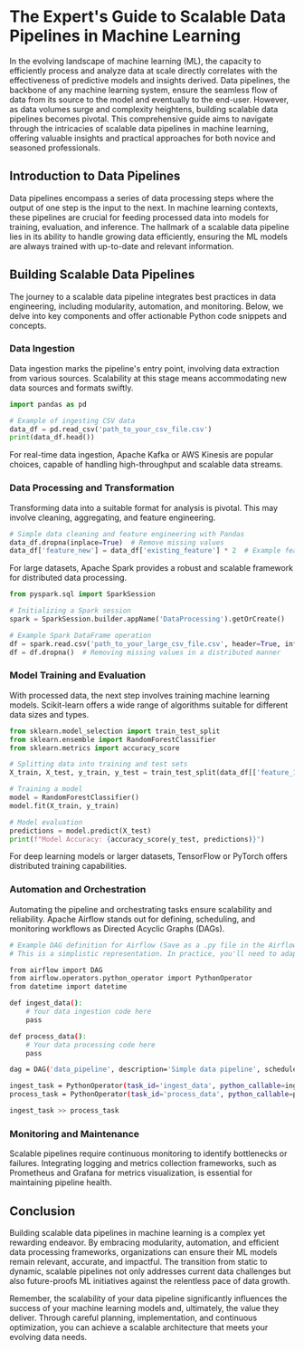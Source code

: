 # The Expert's Guide to Scalable Data Pipelines in Machine Learning

In the evolving landscape of machine learning (ML), the capacity to efficiently process and analyze data at scale directly correlates with the effectiveness of predictive models and insights derived. Data pipelines, the backbone of any machine learning system, ensure the seamless flow of data from its source to the model and eventually to the end-user. However, as data volumes surge and complexity heightens, building scalable data pipelines becomes pivotal. This comprehensive guide aims to navigate through the intricacies of scalable data pipelines in machine learning, offering valuable insights and practical approaches for both novice and seasoned professionals.

## Introduction to Data Pipelines

Data pipelines encompass a series of data processing steps where the output of one step is the input to the next. In machine learning contexts, these pipelines are crucial for feeding processed data into models for training, evaluation, and inference. The hallmark of a scalable data pipeline lies in its ability to handle growing data efficiently, ensuring the ML models are always trained with up-to-date and relevant information.

## Building Scalable Data Pipelines

The journey to a scalable data pipeline integrates best practices in data engineering, including modularity, automation, and monitoring. Below, we delve into key components and offer actionable Python code snippets and concepts.

### Data Ingestion

Data ingestion marks the pipeline's entry point, involving data extraction from various sources. Scalability at this stage means accommodating new data sources and formats swiftly.

```python
import pandas as pd

# Example of ingesting CSV data
data_df = pd.read_csv('path_to_your_csv_file.csv')
print(data_df.head())
```

For real-time data ingestion, Apache Kafka or AWS Kinesis are popular choices, capable of handling high-throughput and scalable data streams.

### Data Processing and Transformation

Transforming data into a suitable format for analysis is pivotal. This may involve cleaning, aggregating, and feature engineering.

```python
# Simple data cleaning and feature engineering with Pandas
data_df.dropna(inplace=True)  # Remove missing values
data_df['feature_new'] = data_df['existing_feature'] * 2  # Example feature engineering
```

For large datasets, Apache Spark provides a robust and scalable framework for distributed data processing.

```python
from pyspark.sql import SparkSession

# Initializing a Spark session
spark = SparkSession.builder.appName('DataProcessing').getOrCreate()

# Example Spark DataFrame operation
df = spark.read.csv('path_to_your_large_csv_file.csv', header=True, inferSchema=True)
df = df.dropna()  # Removing missing values in a distributed manner
```

### Model Training and Evaluation

With processed data, the next step involves training machine learning models. Scikit-learn offers a wide range of algorithms suitable for different data sizes and types.

```python
from sklearn.model_selection import train_test_split
from sklearn.ensemble import RandomForestClassifier
from sklearn.metrics import accuracy_score

# Splitting data into training and test sets
X_train, X_test, y_train, y_test = train_test_split(data_df[['feature_1', 'feature_2']], data_df['target'], test_size=0.2)

# Training a model
model = RandomForestClassifier()
model.fit(X_train, y_train)

# Model evaluation
predictions = model.predict(X_test)
print(f"Model Accuracy: {accuracy_score(y_test, predictions)}")
```

For deep learning models or larger datasets, TensorFlow or PyTorch offers distributed training capabilities.

### Automation and Orchestration

Automating the pipeline and orchestrating tasks ensure scalability and reliability. Apache Airflow stands out for defining, scheduling, and monitoring workflows as Directed Acyclic Graphs (DAGs).

```bash
# Example DAG definition for Airflow (Save as a .py file in the Airflow DAGs folder)
# This is a simplistic representation. In practice, you'll need to adapt it to your specific tasks and dependencies.

from airflow import DAG
from airflow.operators.python_operator import PythonOperator
from datetime import datetime

def ingest_data():
    # Your data ingestion code here
    pass

def process_data():
    # Your data processing code here
    pass

dag = DAG('data_pipeline', description='Simple data pipeline', schedule_interval='0 12 * * *', start_date=datetime(2021, 1, 1), catchup=False)

ingest_task = PythonOperator(task_id='ingest_data', python_callable=ingest_data, dag=dag)
process_task = PythonOperator(task_id='process_data', python_callable=process_data, dag=dag)

ingest_task >> process_task
```

### Monitoring and Maintenance

Scalable pipelines require continuous monitoring to identify bottlenecks or failures. Integrating logging and metrics collection frameworks, such as Prometheus and Grafana for metrics visualization, is essential for maintaining pipeline health.

## Conclusion

Building scalable data pipelines in machine learning is a complex yet rewarding endeavor. By embracing modularity, automation, and efficient data processing frameworks, organizations can ensure their ML models remain relevant, accurate, and impactful. The transition from static to dynamic, scalable pipelines not only addresses current data challenges but also future-proofs ML initiatives against the relentless pace of data growth.

Remember, the scalability of your data pipeline significantly influences the success of your machine learning models and, ultimately, the value they deliver. Through careful planning, implementation, and continuous optimization, you can achieve a scalable architecture that meets your evolving data needs.